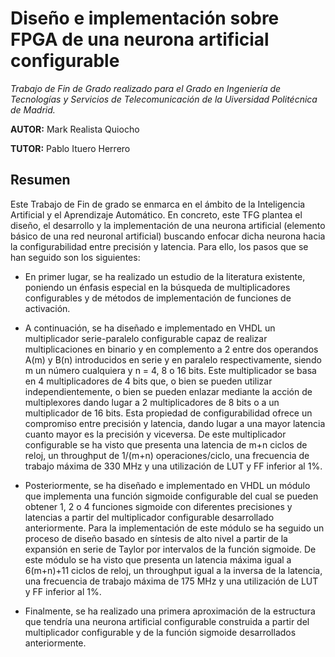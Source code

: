 # Diseño e implementación sobre FPGA de una neurona artificial configurable

_Trabajo de Fin de Grado realizado para el Grado en Ingeniería de Tecnologías y Servicios de Telecomunicación de la Uiversidad Politécnica de Madrid._

**AUTOR:** Mark Realista Quiocho

**TUTOR:** Pablo Ituero Herrero

## Resumen

Este Trabajo de Fin de grado se enmarca en el ámbito de la Inteligencia Artificial y el Aprendizaje Automático. En concreto, este TFG plantea el diseño, el desarrollo y la implementación de una neurona artificial (elemento básico de una red neuronal artificial) buscando enfocar dicha neurona hacia la configurabilidad entre precisión y latencia. Para ello, los pasos que se han seguido son los siguientes: 

* En primer lugar, se ha realizado un estudio de la literatura existente, poniendo un énfasis especial en la búsqueda de multiplicadores configurables y de métodos de implementación de funciones de activación.

* A continuación, se ha diseñado e implementado en VHDL un multiplicador serie-paralelo configurable capaz de realizar multiplicaciones en binario y en complemento a 2 entre dos operandos A(m) y B(n) introducidos en serie y en paralelo respectivamente, siendo m un número cualquiera y n = 4, 8 o 16 bits. Este multiplicador se basa en 4 multiplicadores de 4 bits que, o bien se pueden utilizar independientemente, o bien se pueden enlazar mediante la acción de multiplexores dando lugar a 2 multiplicadores de 8 bits o a un multiplicador de 16 bits. Esta propiedad de configurabilidad ofrece un compromiso entre precisión y latencia, dando lugar a una mayor latencia cuanto mayor es la precisión y viceversa. De este multiplicador configurable se ha visto que presenta una latencia de m+n ciclos de reloj, un throughput de 1/(m+n) operaciones/ciclo, una frecuencia de trabajo máxima de 330 MHz y una utilización de LUT y FF inferior al 1%.

* Posteriormente, se ha diseñado e implementado en VHDL un módulo que implementa una función sigmoide configurable del cual se pueden obtener 1, 2 o 4 funciones sigmoide con diferentes precisiones y latencias a partir del multiplicador configurable desarrollado anteriormente. Para la implementación de este módulo se ha seguido un proceso de diseño basado en síntesis de alto nivel a partir de la expansión en serie de Taylor por intervalos de la función sigmoide. De este módulo se ha visto que presenta un latencia máxima igual a 6(m+n)+11 ciclos de reloj, un throughput igual a la inversa de la latencia, una frecuencia de trabajo máxima de 175 MHz y una utilización de LUT y FF inferior al 1%.

* Finalmente, se ha realizado una primera aproximación de la estructura que tendría una neurona artificial configurable construida a partir del multiplicador configurable y de la función sigmoide desarrollados anteriormente.
